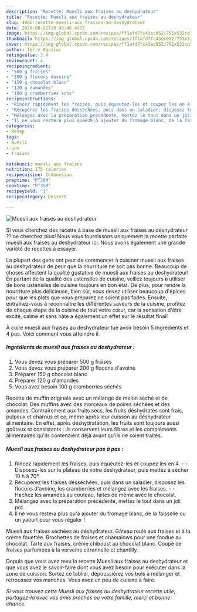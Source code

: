 ```yaml
---
description: "Recette: Muesli aux fraises au deshydrateur"
title: "Recette: Muesli aux fraises au deshydrateur"
slug: 4966-recette-muesli-aux-fraises-au-deshydrateur
date: 2020-08-22T19:49:46.437Z
image: https://img-global.cpcdn.com/recipes/ff1afd7fc43ec052/751x532cq70/muesli-aux-fraises-au-deshydrateur-photo-principale-de-la-recette.jpg
thumbnail: https://img-global.cpcdn.com/recipes/ff1afd7fc43ec052/751x532cq70/muesli-aux-fraises-au-deshydrateur-photo-principale-de-la-recette.jpg
cover: https://img-global.cpcdn.com/recipes/ff1afd7fc43ec052/751x532cq70/muesli-aux-fraises-au-deshydrateur-photo-principale-de-la-recette.jpg
author: Terry Aguilar
ratingvalue: 3.4
reviewcount: 4
recipeingredient:
- "500 g fraises"
- "200 g flocons davoine"
- "150 g chocolat blanc"
- "120 g damandes"
- "100 g cramberries schs"
recipeinstructions:
- "Rincez rapidement les fraises, puis équeutez-les et coupez les en 4.  Disposez-les sur le plateau de votre deshydrateur, puis mettez à sécher 10 h à 70°"
- "Récupérez les fraises désséchées, puis dans un saladier, disposez les flocons d&#39;avoine, les cramberries et mélangez avec les fraises.  Hachez les amandes au couteau, faites de même avec le chocolat."
- "Mélangez avec la préparation précédente, mettez le tout dans un joli pot."
- "Il ne vous restera plus qu&#39;à ajouter du fromage blanc, de la faisselle ou un yaourt pour vous régaler !"
categories:
- Resep
tags:
- muesli
- aux
- fraises

katakunci: muesli aux fraises 
nutrition: 175 calories
recipecuisine: Indonesian
preptime: "PT36M"
cooktime: "PT35M"
recipeyield: "1"
recipecategory: Dessert

---
```



![Muesli aux fraises au deshydrateur](https://img-global.cpcdn.com/recipes/ff1afd7fc43ec052/751x532cq70/muesli-aux-fraises-au-deshydrateur-photo-principale-de-la-recette.jpg)

Si vous cherchez des recette à base de muesli aux fraises au deshydrateur ?? ne cherchez plus! Nous vous fournissons uniquement la recette parfaite muesli aux fraises au deshydrateur ici. Nous avons également une grande variété de recettes à essayer.

La plupart des gens ont peur de commencer à cuisiner muesli aux fraises au deshydrateur de peur que la nourriture ne soit pas bonne. Beaucoup de choses affectent la qualité gustative de muesli aux fraises au deshydrateur! En partant de la qualité des ustensiles de cuisine, veillez toujours à utiliser de bons ustensiles de cuisine toujours en bon état. De plus, pour rendre la nourriture plus délicieuse, bien sûr, vous devez utiliser beaucoup d'épices pour que les plats que vous préparez ne soient pas fades. Ensuite, entraînez-vous à reconnaître les différentes saveurs de la cuisine, profitez de chaque étape de la cuisine de tout votre cœur, car la sensation d'être excité, calme et sans hâte a également un effet sur le résultat final!

<!--inarticleads1-->

À cuire muesli aux fraises au deshydrateur tue avoir besoin 5 Ingrédients et 4 pas. Voici comment vous atteindre il.

##### Ingrédients de muesli aux fraises au deshydrateur :

1. Vous devez vous préparer 500 g fraises
1. Vous devez vous préparer 200 g flocons d&#39;avoine
1. Préparer 150 g chocolat blanc
1. Préparer 120 g d&#39;amandes
1. Vous avez besoin 100 g cramberries séchés


Recette de muffin originale avec un mélange de melon séché et de chocolat. Des muffins avec des morceaux de poires séchées et des amandes. Contrairement aux fruits secs, les fruits déshydratés sont frais, pulpeux et charnus et ce, même après leur cuisson au déshydrateur alimentaire. En effet, après déshydratation, les fruits sont toujours aussi goûteux et consistants : ils conservent leurs fibres et les compléments alimentaires qu&#39;ils contenaient déjà avant qu&#39;ils ne soient traités. 

<!--inarticleads2-->

##### Muesli aux fraises au deshydrateur pas à pas :

1. Rincez rapidement les fraises, puis équeutez-les et coupez les en 4. -  - Disposez-les sur le plateau de votre deshydrateur, puis mettez à sécher 10 h à 70°
1. Récupérez les fraises désséchées, puis dans un saladier, disposez les flocons d&#39;avoine, les cramberries et mélangez avec les fraises. -  - Hachez les amandes au couteau, faites de même avec le chocolat.
1. Mélangez avec la préparation précédente, mettez le tout dans un joli pot.
1. Il ne vous restera plus qu&#39;à ajouter du fromage blanc, de la faisselle ou un yaourt pour vous régaler !


Muesli aux fraises séchées au déshydrateur. Gâteau roulé aux fraises et à la crème fouettée. Brochettes de fraises et chamalows pour une fondue au chocolat. Tarte aux fraises, crème chiboust au chocolat blanc. Coupe de fraises parfumées à la verveine citronnelle et chantilly. 

<!--inarticleads1-->

<p>
Depuis que vous avez revu la recette Muesli aux fraises au deshydrateur et que vous avez le savoir-faire dont vous avez besoin pour exécuter dans la zone de cuisson. Sortez ce tablier, dépoussiérez vos bols à mélanger et retroussez vos manches. Vous avez un peu de cuisine à faire.
</p>

<p>
<i>Si vous trouvez cette Muesli aux fraises au deshydrateur recette utile, partagez-la avec vos amis proches ou votre famille, merci et bonne chance.</i>
</p>
